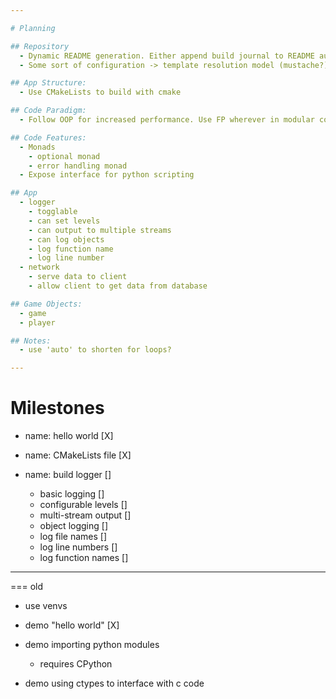 ```yaml
---

# Planning

## Repository
  - Dynamic README generation. Either append build journal to README automatically or fully generate a README file on build from sources.
  - Some sort of configuration -> template resolution model (mustache?).

## App Structure:
  - Use CMakeLists to build with cmake

## Code Paradigm:
  - Follow OOP for increased performance. Use FP wherever in modular components where the performance lost is sufficiently mitigated or absent altogether.

## Code Features:
  - Monads
    - optional monad
    - error handling monad
  - Expose interface for python scripting

## App
  - logger
    - togglable
    - can set levels
    - can output to multiple streams
    - can log objects
    - log function name
    - log line number
  - network
    - serve data to client
    - allow client to get data from database

## Game Objects:
  - game
  - player

## Notes:
  - use 'auto' to shorten for loops?

---
```


# Milestones

  - name: hello world [X]

  - name: CMakeLists file [X]

  - name: build logger      []
      - basic logging       []
      - configurable levels []
      - multi-stream output []
      - object logging      []
      - log file names      []
      - log line numbers    []
      - log function names  []

---


=== old

- use venvs

- demo "hello world"  [X]

- demo importing python modules
  - requires CPython

- demo using ctypes to interface with c code
